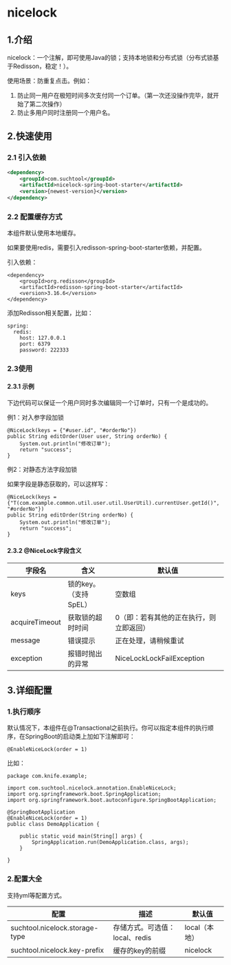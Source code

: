 # nicelock

## 1.介绍
nicelock：一个注解，即可使用Java的锁；支持本地锁和分布式锁（分布式锁基于Redisson，稳定！）。

使用场景：防重复点击。例如：
1. 防止同一用户在极短时间多次支付同一个订单。（第一次还没操作完毕，就开始了第二次操作）
2. 防止多用户同时注册同一个用户名。

## 2.快速使用

### 2.1 引入依赖
```xml
<dependency>
    <groupId>com.suchtool</groupId>
    <artifactId>nicelock-spring-boot-starter</artifactId>
    <version>{newest-version}</version>
</dependency>
```

### 2.2 配置缓存方式

本组件默认使用本地缓存。

如果要使用redis，需要引入redisson-spring-boot-starter依赖，并配置。

引入依赖：
```
<dependency>
    <groupId>org.redisson</groupId>
    <artifactId>redisson-spring-boot-starter</artifactId>
    <version>3.16.6</version>
</dependency>
```

添加Redisson相关配置，比如：
```
spring:
  redis:
    host: 127.0.0.1
    port: 6379
    password: 222333
```

### 2.3使用

#### 2.3.1 示例

下边代码可以保证一个用户同时多次编辑同一个订单时，只有一个是成功的。

例1：对入参字段加锁

```
@NiceLock(keys = {"#user.id", "#orderNo"})
public String editOrder(User user, String orderNo) {
    System.out.println("修改订单");
    return "success";
}
```

例2：对静态方法字段加锁

如果字段是静态获取的，可以这样写：

```
@NiceLock(keys = {"T(com.example.common.util.user.util.UserUtil).currentUser.getId()", "#orderNo"})
public String editOrder(String orderNo) {
    System.out.println("修改订单");
    return "success";
}

```

#### 2.3.2 @NiceLock字段含义
| 字段名  | 含义  | 默认值  |
| ------------ | ------------ | ------------ |
| keys | 锁的key。（支持SpEL）  | 空数组 |
| acquireTimeout | 获取锁的超时时间 | 0（即：若有其他的正在执行，则立即返回） |
| message | 错误提示 | 正在处理，请稍候重试  |
| exception | 报错时抛出的异常 | NiceLockLockFailException  |

## 3.详细配置

### 1.执行顺序
默认情况下，本组件在@Transactional之前执行。你可以指定本组件的执行顺序，在SpringBoot的启动类上加如下注解即可：
```
@EnableNiceLock(order = 1)
```
比如：
```
package com.knife.example;

import com.suchtool.nicelock.annotation.EnableNiceLock;
import org.springframework.boot.SpringApplication;
import org.springframework.boot.autoconfigure.SpringBootApplication;

@SpringBootApplication
@EnableNiceLock(order = 1)
public class DemoApplication {

    public static void main(String[] args) {
        SpringApplication.run(DemoApplication.class, args);
    }

}
```

### 2.配置大全
支持yml等配置方式。

| 配置                             | 描述               | 默认值       |
|--------------------------------|------------------|-----------|
| suchtool.nicelock.storage-type | 存储方式。可选值：local、redis | local（本地） |
| suchtool.nicelock.key-prefix   | 缓存的key的前缀        | nicelock  |

